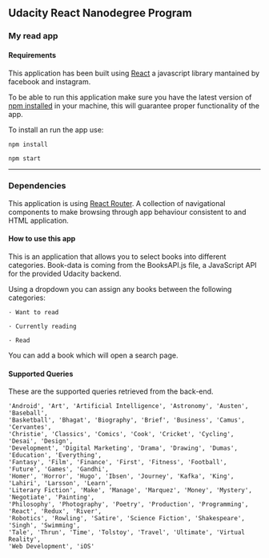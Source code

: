 ## Udacity React Nanodegree Program

### My read app
#### Requirements

This application has been built using [React](https://en.wikipedia.org/wiki/React_(JavaScript_library)) a javascript library mantained by facebook and instagram. 

To be able to run this application make sure you have the latest version of [npm installed](https://www.npmjs.com) in your machine, this will guarantee proper functionality of the app.

To install an run the app use:
```
npm install
``` 

```
npm start
``` 

---

### Dependencies

This application is using [React Router](https://www.npmjs.com/package/react-router). A collection of navigational components to make browsing through app behaviour consistent to and HTML application.

#### How to use this app

This is an application that allows you to select books into different categories. 
Book-data is coming from the BooksAPI.js file, a JavaScript API for the provided Udacity backend.

Using a dropdown you can assign any books between the following categories:

``` 
· Want to read 
 ``` 
 ``` 
· Currently reading
 ``` 
 ``` 
· Read
```

You can add a book which will open a search page.


#### Supported Queries

These are the supported queries retrieved from the back-end.

```
'Android', 'Art', 'Artificial Intelligence', 'Astronomy', 'Austen', 'Baseball',
'Basketball', 'Bhagat', 'Biography', 'Brief', 'Business', 'Camus', 'Cervantes', 
'Christie', 'Classics', 'Comics', 'Cook', 'Cricket', 'Cycling', 'Desai', 'Design', 
'Development', 'Digital Marketing', 'Drama', 'Drawing', 'Dumas', 'Education', 'Everything', 
'Fantasy', 'Film', 'Finance', 'First', 'Fitness', 'Football', 'Future', 'Games', 'Gandhi',
'Homer', 'Horror', 'Hugo', 'Ibsen', 'Journey', 'Kafka', 'King', 'Lahiri', 'Larsson', 'Learn',
'Literary Fiction', 'Make', 'Manage', 'Marquez', 'Money', 'Mystery', 'Negotiate', 'Painting',
'Philosophy', 'Photography', 'Poetry', 'Production', 'Programming', 'React', 'Redux', 'River', 
'Robotics', 'Rowling', 'Satire', 'Science Fiction', 'Shakespeare', 'Singh', 'Swimming',
'Tale', 'Thrun', 'Time', 'Tolstoy', 'Travel', 'Ultimate', 'Virtual Reality', 
'Web Development', 'iOS'
```
